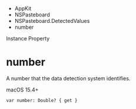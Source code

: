 

- AppKit
- NSPasteboard
- NSPasteboard.DetectedValues
-  number 

Instance Property

# number

A number that the data detection system identifies.

macOS 15.4+

``` source
var number: Double? { get }
```

